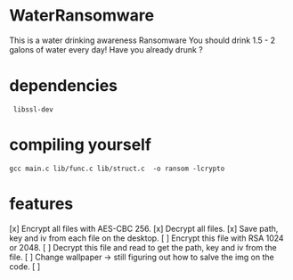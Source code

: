 # WaterRansomware

This is a water drinking awareness Ransomware
You should drink 1.5 - 2 galons of water every day!
Have you already drunk ?

# dependencies

     libssl-dev


# compiling yourself

    gcc main.c lib/func.c lib/struct.c  -o ransom -lcrypto

# features

  [x] Encrypt all files with AES-CBC 256.
  [x] Decrypt all files.
  [x] Save path, key and iv from each file on the desktop.
  [ ] Encrypt this file with RSA 1024 or 2048.
  [ ] Decrypt this file and read to get the path, key and iv from the file.
  [ ] Change wallpaper -> still figuring out how to salve the img on the code.
  [ ] 
